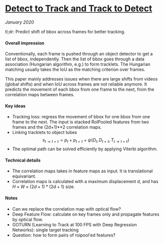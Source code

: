 # [Detect to Track and Track to Detect](https://arxiv.org/abs/1710.03958)

_January 2020_

tl;dr: Predict shift of bbox across frames for better tracking.

#### Overall impression
Conventionally, each frame is pushed through an object detector to get a list of bbox, independently. Then the list of bbox goes through a data association (Hungarian algorithm, e.g.) to form tracklets. The Hungarian matching usually takes the IoU as the matching criterion over frames.

This paper mainly addresses issues when there are large shifts from videos (global shifts) and when IoU across frames are not reliable anymore. It predicts the movement of each bbox from one frame to the next, from the correlation maps between frames. 

#### Key ideas
- Tracking loss: regress the movement of bbox for one bbox from one frame to the next. The input is stacked RoIPooled features from two frames and the (2d+1)**2 correlation maps.
- Linking tracklets to object tubes
$$s_{t\rightarrow t+\tau} = p_t + p_{t+\tau} + \psi (D_t, D_{t+\tau}, T_{t\rightarrow t+\tau})$$
- The optimal path can be solved efficiently by applying Viterbi algorithm.

#### Technical details
- The correlation maps takes in feature maps as input. It is translational equivariant.
- Correlation maps is calculated with a maximum displacement d, and has $H \times W \times (2d+1)*(2d+1)$ size.

#### Notes
- Can we replace the correlation map with optical flow?
- Deep Feature Flow: calculate on key frames only and propagate features by optical flow.
- GOTURN (Learning to Track at 100 FPS with Deep Regression Networks): single target tracking
- Question: how to form pairs of roipool'ed features?
